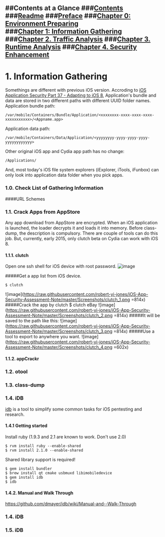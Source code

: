 ##Contents at a Glance
###[Contents](https://github.com/robert-yi-jones/iOS-App-Security-Assessment-Note/blob/master/table_of_contents.md)
###[Readme](https://github.com/robert-yi-jones/iOS-App-Security-Assessment-Note/blob/master/README.md)
###[Preface](https://github.com/robert-yi-jones/iOS-App-Security-Assessment-Note/blob/master/Preface.md)
###[Chapter 0: Environment Preparing](https://github.com/robert-yi-jones/iOS-App-Security-Assessment-Note/blob/master/Chapter_0._Environment_Preparing.md)  
###[Chapter 1: Information Gathering](https://github.com/robert-yi-jones/iOS-App-Security-Assessment-Note/blob/master/Chapter_1._Information_Gathering.md)
###[Chapter 2. Traffic Analysis](https://github.com/robert-yi-jones/iOS-App-Security-Assessment-Note/blob/master/Chapter_2._Traffic_Analysis.md)
###[Chapter 3. Runtime Analysis](https://github.com/robert-yi-jones/iOS-App-Security-Assessment-Note/blob/master/Chapter_3._Runtime_Analysis.md)
###[Chapter 4. Security Enhancement](https://github.com/robert-yi-jones/iOS-App-Security-Assessment-Note/blob/master/Chapter_4._Security_Enhancement.md)  
----------------------

# 1. Information Gathering
Somethings are different with previous iOS version. Accroding to [iOS Application Security Part 37 - Adapting to iOS 8](http://highaltitudehacks.com/2014/12/21/ios-application-security-part-37-adapting-to-ios-8/), Application's bundle and data are stored in two different paths with different UUID folder names.  
Application bundle path:

	/var/mobile/Containers/Bundle/Application/<xxxxxxxx-xxxx-xxxx-xxxx-xxxxxxxxxxx>/<Appname.app>
	
Application data path:

	/var/mobile/Containers/Data/Application/<yyyyyyyy-yyyy-yyyy-yyyy-yyyyyyyyyyyy>
	
Other original iOS app and Cydia app path has no change:

	/Applications/
	
And, most today's iOS file system explorers (iExplorer, iTools, iFunbox) can only look into application data folder when you pick apps.

### 1.0. Check List of Gathering Information
####URL Schemes
 
### 1.1. Crack Apps from AppStore
Any app download from AppStore are encrypted. When an iOS application is launched, the loader decrypts it and loads it into memory. Before class-dump, the description is compulsory. There are couple of tools can do this job. But, currently, early 2015, only clutch beta on Cydia can work with iOS 8.
#### 1.1.1. clutch
Open one ssh shell for iOS device with root password.
![image](https://raw.githubusercontent.com/robert-yi-jones/iOS-App-Security-Assessment-Note/master/Screenshots/clutch_0.png)

#####Get a app list from iOS device.

	$ clutch 
![image](https://raw.githubusercontent.com/robert-yi-jones/iOS-App-Security-Assessment-Note/master/Screenshots/clutch_1.png =814x)
#####Crack the app by clutch
	$ clutch eBay
![image](https://raw.githubusercontent.com/robert-yi-jones/iOS-App-Security-Assessment-Note/master/Screenshots/clutch_2.png =814x)
#####It will be saved to the path like this:
![image](https://raw.githubusercontent.com/robert-yi-jones/iOS-App-Security-Assessment-Note/master/Screenshots/clutch_3.png =814x)
#####Use a tool to export to anywhere you want.
![image](https://raw.githubusercontent.com/robert-yi-jones/iOS-App-Security-Assessment-Note/master/Screenshots/clutch_4.png =602x) 

#### 1.1.2. appCrackr
### 1.2. otool
### 1.3. class-dump
### 1.4. iDB	
[idb](https://github.com/dmayer/idb) is a tool to simplify some common tasks for iOS pentesting and research. 
#### 1.4.1 Getting started
Install ruby (1.9.3 and 2.1 are known to work. Don't use 2.0)  

	$ rvm install ruby --enable-shared 
	$ rvm install 2.1.0 --enable-shared 
Shared library support is required!  

	$ gem install bundler  
	$ brew install qt cmake usbmuxd libimobiledevice  
	$ gem install idb
	$ idb
#### 1.4.2. Manual and Walk Through
https://github.com/dmayer/idb/wiki/Manual-and--Walk-Through


### 1.4. iDB	


### 1.5. iDB	
	
